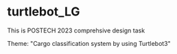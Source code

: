 # turtlebot_LG

This is POSTECH 2023 comprehsive design task

Theme: "Cargo classification system by using Turtlebot3"
